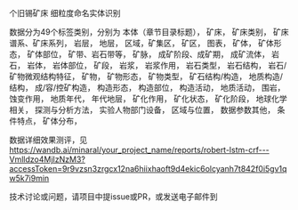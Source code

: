 个旧锡矿床 细粒度命名实体识别

数据分为49个标签类别，分别为
本体（章节目录标题），
矿床，
矿床类别，
矿床谱系、矿床系列，
岩层，
地层，
区域，矿集区，
矿区，
图表，
矿体，
矿体形态，
矿体部位，
矿带、岩石带等，
矿脉，
成矿阶段、成矿期，
成矿流体，
岩石，
岩体，
岩体部位，
矿段，
岩浆，
岩浆作用，
岩石类型，
岩石结构，
岩石/矿物微观结构特征，
矿物，
矿物形态，
矿物类型，
矿石结构/构造，
地质构造/结构，
成/容/控矿构造，
构造形态，
构造部位，
构造活动，
地质活动，
围岩，
蚀变作用，
地质年代，
年代地层，
矿化作用，
矿化状态，
矿化阶段，
地球化学相关，
探测与分析方法，
实验人物部门设备，
区域与位置，
数据参数其他，
条件特点，
矿体分布，

数据详细效果测评，见 https://wandb.ai/minaral/your_project_name/reports/robert-lstm-crf---Vmlldzo4MjIzNzM3?accessToken=9r9vzsn3zrgcx12na6hiixhaoft9d4ekic6olcyanh7t842f0i5gv1qw5k7i9min

技术讨论或问题，请项目中提issue或PR，或发送电子邮件到 
